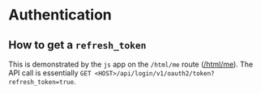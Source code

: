 # Authentication

## How to get a `refresh_token`

This is demonstrated by the `js` app on the `/html/me` route ([<kumite>/html/me](https://kumite-dev-d2844865d26b.herokuapp.com/html/me)). The API call is essentially `GET <HOST>/api/login/v1/oauth2/token?refresh_token=true`.

